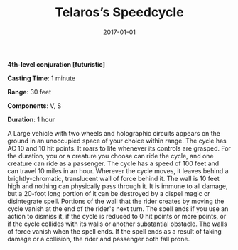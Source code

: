 ﻿---
layout: post
title:  "Telaros’s Speedcycle"
date:   2017-01-01
source: From the Arcane Archive
tags: [bard, channeler, paladin, wizard, level4, conjuration, hb, fut]
---

**4th-level conjuration [futuristic]**

**Casting Time**: 1 minute

**Range**: 30 feet

**Components**: V, S

**Duration**: 1 hour

A Large vehicle with two wheels and holographic circuits appears on the ground in an unoccupied space of your choice within range. The cycle has AC 10 and 10 hit points. It roars to life whenever its controls are grasped. For the duration, you or a creature you choose can ride the cycle, and one creature can ride as a passenger. The cycle has a speed of 100 feet and can travel 10 miles in an hour.
Wherever the cycle moves, it leaves behind a brightly-chromatic, translucent wall of force behind it. The wall is 10 feet high and nothing can physically pass through it. It is immune to all damage, but a 20-foot long portion of it can be destroyed by a dispel magic or disintegrate spell. Portions of the wall that the rider creates by moving the cycle vanish at the end of the rider's next turn.
The spell ends if you use an action to dismiss it, if the cycle is reduced to 0 hit points or more points, or if the cycle collides with its walls or another substantial obstacle. The walls of force vanish when the spell ends. If the spell ends as a result of taking damage or a collision, the rider and passenger both fall prone.
